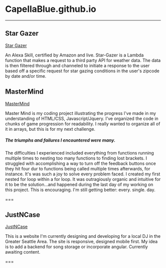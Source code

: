 # CapellaBlue.github.io
---
## Star Gazer
<a href="http://capellablue.github.io/AllProjects/Star-Gazer">Star Gazer</a>

An Alexa Skill, certified by Amazon and live. Star-Gazer is a Lambda function that makes a request to a third party API for weather data. The data is then filtered through and channeled to initiate a response to the user based off a specific request for star gazing conditions in the user's zipcode by date and/or time.

## MasterMind
<a href="http://capellablue.github.io/AllProjects/MasterMind">MasterMind</a>

Master Mind is my coding project illustrating the progress I've made in my understanding of HTML/CSS, Javascript/Jquery.  I've organized the code in chunks of game progression for readability. I really wanted to organize all of it in arrays, but this is for my next challenge.  

##### The triumphs and failures I encountered were many. 
The difficulties I experienced included everything from functions running multiple times to nesting too many functions to finding lost brackets. I struggled with accomplishing a way to turn off the feedback buttons once they hit four dur to functions being called multiple times afterwards, for instance. It's was such a joy to solve every problem faced. I created my first nested for loop within a for loop. It was outragiously organic and intuitive for it to be the solution...and happened during the last day of my working on this project. This is encouraging. I'm still getting better: every. single. day.

===
## JustNCase
<a href="http://capellablue.github.io/AllProjects/JustNCase">JustNCase</a>

This is a website I'm currently designing and developing for a local DJ in the Greater Seattle Area. The site is responsive, designed mobile first.  My idea is to add a backend for song storage or incorporate angular. Currently awaiting content.

===
